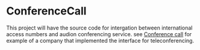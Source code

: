 # ConferenceCall
This project will have the source code for intergation between international access numbers and audion conferencing service.
see [Conference call](https://www.qconf.com) for example of a company that implemented the interface for teleconferencing.
